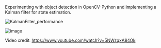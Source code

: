 Experimenting with object detection in OpenCV-Python and implementing a Kalman filter for state estimation.

![KalmanFilter_performance](https://user-images.githubusercontent.com/63908215/117970163-a304da00-b328-11eb-808f-38dee1b7c9be.png)

![image](https://user-images.githubusercontent.com/63908215/117970278-c465c600-b328-11eb-8ddc-0483d4eb1351.png)

Video credit: https://www.youtube.com/watch?v=5NWzqxA84Ok
